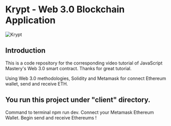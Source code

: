 # Krypt - Web 3.0 Blockchain Application
![Krypt](https://i.ibb.co/DVF4tNW/image.png)

## Introduction
This is a code repository for the corresponding video tutorial of JavaScript Mastery's Web 3.0 smart contract. Thanks for great tutorial.

Using Web 3.0 methodologies, Solidity and Metamask for connect Ethereum wallet, send and receive ETH.

## You run this project under "client" directory.
Command to terminal npm run dev.
Connect your Metamask Ethereum Wallet.
Begin send and receive Ethereums !
